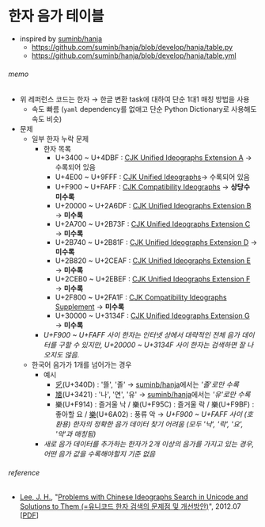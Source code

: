 # 한자 음가 테이블

* inspired by [suminb](https://github.com/suminb)[/hanja](https://github.com/suminb/hanja)
  * https://github.com/suminb/hanja/blob/develop/hanja/table.py
  * https://github.com/suminb/hanja/blob/develop/hanja/table.yml



###### memo

* 위 레퍼런스 코드는 한자 → 한글 변환 task에 대하여 단순 1대1 매칭 방법을 사용
  * 속도 빠름 (`yaml` dependency를 없애고 단순 Python Dictionary로 사용해도 속도 비슷)
* 문제
  * 일부 한자 누락 문제
    * 한자 목록
      * U+3400 ~ U+4DBF : [CJK Unified Ideographs Extension A](https://unicode-table.com/kr/blocks/cjk-unified-ideographs-extension-a/) → 수록되어 있음
      * U+4E00 ~ U+9FFF : [CJK Unified Ideographs](https://unicode-table.com/kr/blocks/cjk-unified-ideographs/)→ 수록되어 있음
      * U+F900 ~ U+FAFF : [CJK Compatibility Ideographs](https://unicode-table.com/kr/blocks/cjk-compatibility-ideographs/) → **상당수 미수록**
      * U+20000 ~ U+2A6DF : [CJK Unified Ideographs Extension B](https://unicode-table.com/kr/blocks/cjk-unified-ideographs-extension-b/) → **미수록**
      * U+2A700 ~ U+2B73F : [CJK Unified Ideographs Extension C](https://unicode-table.com/kr/blocks/cjk-unified-ideographs-extension-c/) → **미수록**
      * U+2B740 ~ U+2B81F : [CJK Unified Ideographs Extension D](https://unicode-table.com/kr/blocks/cjk-unified-ideographs-extension-d/) → **미수록**
      * U+2B820 ~ U+2CEAF : [CJK Unified Ideographs Extension E](https://unicode-table.com/kr/blocks/cjk-unified-ideographs-extension-e/) → **미수록**
      * U+2CEB0 ~ U+2EBEF : [CJK Unified Ideographs Extension F ](https://unicode-table.com/kr/blocks/cjk-unified-ideographs-extension-f/)→ **미수록**
      * U+2F800 ~ U+2FA1F : [CJK Compatibility Ideographs Supplement](https://unicode-table.com/kr/blocks/cjk-compatibility-ideographs-supplement/) → **미수록**
      * U+30000 ~ U+3134F : [CJK Unified Ideographs Extension G ](https://unicode-table.com/kr/blocks/cjk-unified-ideographs-extension-g/)→ **미수록**
    * *U+F900 ~ U+FAFF 사이 한자는 인터넷 상에서 대략적인 전체 음가 데이터를 구할 수 있지만,*
      *U+20000 ~ U+3134F 사이 한자는 검색하면 잘 나오지도 않음.*
  * 한국어 음가가 1개를 넘어가는 경우
    * 예시
      * [㐍](http://www.koreanhistory.or.kr/newchar/list_view.jsp?code=14)(U+340D) : '뜰', '졸' → [suminb/hanja](https://github.com/suminb/hanja)에서는 *'졸'로만 수록*
      * [㐡](http://www.koreanhistory.or.kr/newchar/list_view.jsp?code=34)(U+3421) : '나', '연', '유' → [suminb/hanja](https://github.com/suminb/hanja)에서는 *'유'로만 수록*
      * 樂(U+F914) : 즐거울 낙 / 樂(U+F95C) : 즐거울 락 / 樂(U+F9BF) : 좋아할 요 / [樂](http://www.koreanhistory.or.kr/newchar/list_view.jsp?code=13753)(U+6A02) : 풍류 악 → *U+F900 ~ U+FAFF 사이 (호환용) 한자의 정확한 음가 데이터 찾기 어려움 (모두 '낙', '락', '요', '악'과 매칭됨)* 
    * *새로 음가 데이터를 추가하는 한자가 2개 이상의 음가를 가지고 있는 경우, 어떤 음가 값을 수록해야할지 기준 없음*



###### reference

* [Lee, J. H.](http://doi.or.kr/10.PSN/ADPER6800413203), "[Problems with Chinese Ideographs Search in Unicode and Solutions to Them (=유니코드 한자 검색의 문제점 및 개선방안)](http://www.koreascience.or.kr/article/JAKO201220762922019.page)", 2012.07 \[[PDF](http://www.koreascience.or.kr/article/JAKO201220762922019.pdf)\]

